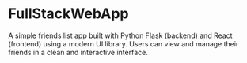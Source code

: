 # FullStackWebApp
A simple friends list app built with Python Flask (backend) and React (frontend) using a modern UI library. Users can view and manage their friends in a clean and interactive interface.
